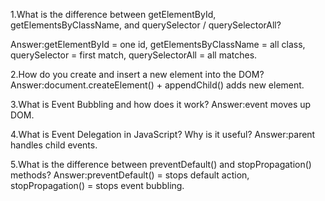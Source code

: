 1.What is the difference between getElementById, getElementsByClassName, and querySelector / querySelectorAll?

Answer:getElementById = one id, getElementsByClassName = all class, querySelector = first match, querySelectorAll = all matches.



2.How do you create and insert a new element into the DOM?
Answer:document.createElement() + appendChild() adds new element.


3.What is Event Bubbling and how does it work?
Answer:event moves up DOM.



4.What is Event Delegation in JavaScript? Why is it useful?
Answer:parent handles child events.




5.What is the difference between preventDefault() and stopPropagation() methods?
Answer:preventDefault() = stops default action, stopPropagation() = stops event bubbling.
